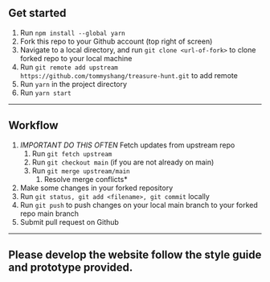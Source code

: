 ## Get started

1. Run `npm install --global yarn`
2. Fork this repo to your Github account (top right of screen)
3. Navigate to a local directory, and run `git clone <url-of-fork>` to clone forked repo to your local machine
4. Run `git remote add upstream https://github.com/tommyshang/treasure-hunt.git` to add remote
5. Run `yarn` in the project directory
6. Run `yarn start`

---

## Workflow

1. _IMPORTANT DO THIS OFTEN_ Fetch updates from upstream repo
   1. Run `git fetch upstream`
   2. Run `git checkout main` (if you are not already on main)
   3. Run `git merge upstream/main`
      1. Resolve merge conflicts\*
2. Make some changes in your forked repository
3. Run `git status, git add <filename>, git commit` locally
4. Run `git push` to push changes on your local main branch to your forked repo main branch
5. Submit pull request on Github

---

## Please develop the website follow the style guide and prototype provided.
